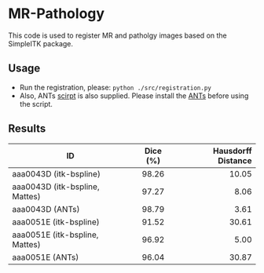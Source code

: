 # MR-Pathology

This code is used to register MR and patholgy images based on the SimpleITK package.

## Usage

* Run the registration, please: `python ./src/registration.py`
* Also, ANTs [scirpt](https://github.com/Barnonewdm/MR-Pathology/blob/main/src/ANTs.sh) is also supplied. Please install the [ANTs](https://github.com/ANTsX/ANTs) before using the script.

## Results

| ID        | Dice (%)          | Hausdorff Distance  |
| ------------- |:-------------:| -----:|
| aaa0043D (itk-bspline) | 98.26      | 10.05 |
| aaa0043D (itk-bspline, Mattes) | 97.27      | 8.06 |
| aaa0043D (ANTs)        | 98.79      |  3.61 |
| aaa0051E (itk-bspline) | 91.52      | 30.61 |
| aaa0051E (itk-bspline, Mattes) | 96.92      | 5.00 |
| aaa0051E (ANTs)        | 96.04      | 30.87 |
